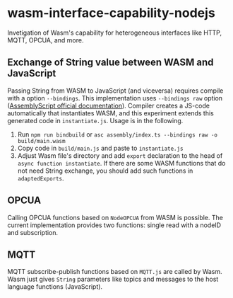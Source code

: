 # wasm-interface-capability-nodejs
Invetigation of Wasm's capability for heterogeneous interfaces like HTTP, MQTT, OPCUA, and more. 

## Exchange of String value between WASM and JavaScript
Passing String from WASM to JavaScript (and viceversa) requires compile with a option `--bindings`. This implementation uses `--bindings raw` option ([AssemblyScript official documentation](https://www.assemblyscript.org/compiler.html#compiler-options)). Compiler creates a JS-code automatically that instantiates WASM, and this experiment extends this generated code in `instantiate.js`. Usage is in the following.
1. Run `npm run bindbuild` or `asc assembly/index.ts --bindings raw -o build/main.wasm`
2. Copy code in `build/main.js` and paste to `instantiate.js`
3. Adjust Wasm file's directory and add `export` declaration  to the head of `async function instantiate`. If there are some WASM functions that do not need String exchange, you should add such functions in `adaptedExports`.

## OPCUA
Calling OPCUA functions based on `NodeOPCUA` from WASM is possible. The current implementation provides two functions: single read with a nodeID and subscription. 

## MQTT
MQTT subscribe-publish functions based on `MQTT.js` are called by Wasm. Wasm just gives `String` parameters like topics and messages to the host language functions (JavaScript).
